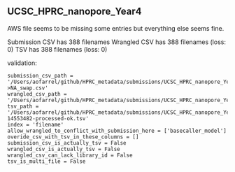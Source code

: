 ## UCSC_HPRC_nanopore_Year4

AWS file seems to be missing some entries but everything else seems fine.

Submission CSV has 388 filenames
Wrangled CSV has 388 filenames (loss: 0)
TSV has 388 filenames (loss: 0)

validation:
```
submission_csv_path = '/Users/aofarrel/github/HPRC_metadata/submissions/UCSC_HPRC_nanopore_Year4/UCSC_HPRC_nanopore_Year4_data_table_GM->NA_swap.csv'
wrangled_csv_path = '/Users/aofarrel/github/HPRC_metadata/submissions/UCSC_HPRC_nanopore_Year4/UCSC_HPRC_nanopore_Year4_data_table.csv'
tsv_path = '/Users/aofarrel/github/HPRC_metadata/submissions/UCSC_HPRC_nanopore_Year4/metadata-14553482-processed-ok.tsv'
index = 'filename'
allow_wrangled_to_conflict_with_submission_here = ['basecaller_model']
overide_csv_with_tsv_in_these_columns = []
submission_csv_is_actually_tsv = False
wrangled_csv_is_actually_tsv = False
wrangled_csv_can_lack_library_id = False
tsv_is_multi_file = False
```